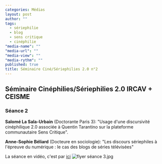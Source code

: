 ```yaml
---
categories: Médias
layout: post
author: ""
tags: 
  - sériephilie
  - blog
  - sens critique
  - cinéphilie
"media-name": ""
"media-url": ""
"media-view": ""
"media-rythm": ""
published: true
title: Séminaire Ciné/Sériephilies 2.0 n°2
---
```







## Séminaire Cinéphilies/Sériephilies 2.0 IRCAV + CEISME
### Séance 2


**Salomé La Sala-Urbain** (Doctorante Paris 3): "Usage d'une discursivité cinéphilique 2.0 associée à Quentin Tarantino sur la plateforme communautaire Sens Critique". 

**Anne-Sophie Béliard** (Docteure en sociologie): "Les discours sériephiles à l'épreuve du numérique : le cas des blogs de séries télévisées"

La séance en vidéo, c'est par [ici](http://epresence.univ-paris3.fr/3/Watch/920463.aspx]) 
![flyer séance 3.jpg]({{site.baseurl}}/media/flyer%20se%CC%81ance%203.jpg)
